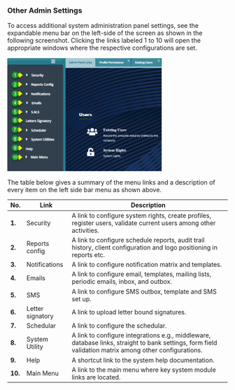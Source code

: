 ### Other Admin Settings

To access additional system administration panel settings, see the expandable
menu bar on the left-side of the screen as shown in the following screenshot.
Clicking the links labeled 1 to 10 will open the appropriate windows where the
respective configurations are set.


<img  alt="password policy image" width="70%" height="auto"  class="center"  src="../media/adfd13.png">  


The table below gives a summary of the menu links and a description of every
item on the left side bar menu as shown above.

| **No.** 	| **Link**            	| **Description**                                                                                                                                           	|
|---------	|---------------------	|-----------------------------------------------------------------------------------------------------------------------------------------------------------	|
| **1.**  	| Security            	| A link to configure system rights, create profiles, register users, validate current users among other activities.                                        	|
| **2.**  	| Reports config      	| A link to configure schedule reports, audit trail history, client configuration and logo positioning in reports etc.                                      	|
| **3.**  	| Notifications       	| A link to configure notification matrix and templates.                                                                                                    	|
| **4.**  	| Emails              	| A link to configure email, templates, mailing lists, periodic emails, inbox, and outbox.                                                                  	|
| **5.**  	| SMS                 	| A link to configure SMS outbox, template and SMS set up.                                                                                                  	|
| **6.**  	| Letter signatory    	| A link to upload letter bound signatures.                                                                                                                 	|
| **7.**  	| Schedular           	| A link to configure the schedular.                                                                                                                        	|
| **8.**  	| System Utility      	| A link to configure integrations e.g., middleware, database links, straight to bank settings, form field validation matrix among other configurations.    	|
| **9.**  	| Help                	| A shortcut link to the system help documentation.                                                                                                         	|
| **10.** 	| Main Menu           	| A link to the main menu where key system module links are located.                                                                                        	|